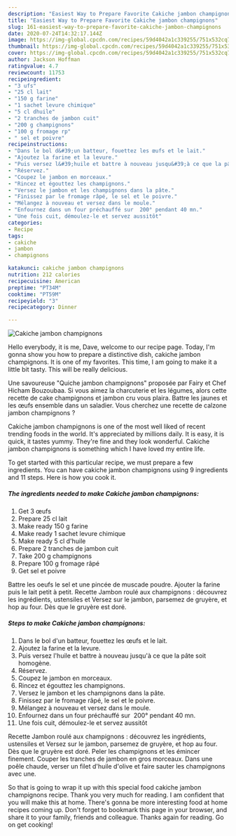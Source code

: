 ```yaml
---
description: "Easiest Way to Prepare Favorite Cakiche jambon champignons"
title: "Easiest Way to Prepare Favorite Cakiche jambon champignons"
slug: 161-easiest-way-to-prepare-favorite-cakiche-jambon-champignons
date: 2020-07-24T14:32:17.144Z
image: https://img-global.cpcdn.com/recipes/59d4042a1c339255/751x532cq70/cakiche-jambon-champignons-photo-principale-de-la-recette.jpg
thumbnail: https://img-global.cpcdn.com/recipes/59d4042a1c339255/751x532cq70/cakiche-jambon-champignons-photo-principale-de-la-recette.jpg
cover: https://img-global.cpcdn.com/recipes/59d4042a1c339255/751x532cq70/cakiche-jambon-champignons-photo-principale-de-la-recette.jpg
author: Jackson Hoffman
ratingvalue: 4.7
reviewcount: 11753
recipeingredient:
- "3 ufs"
- "25 cl lait"
- "150 g farine"
- "1 sachet levure chimique"
- "5 cl dhuile"
- "2 tranches de jambon cuit"
- "200 g champignons"
- "100 g fromage rp"
- " sel et poivre"
recipeinstructions:
- "Dans le bol d&#39;un batteur, fouettez les œufs et le lait."
- "Ajoutez la farine et la levure."
- "Puis versez l&#39;huile et battre à nouveau jusqu&#39;à ce que la pâte soit homogène."
- "Réservez."
- "Coupez le jambon en morceaux."
- "Rincez et égouttez les champignons."
- "Versez le jambon et les champignons dans la pâte."
- "Finissez par le fromage râpé, le sel et le poivre."
- "Mélangez à nouveau et versez dans le moule."
- "Enfournez dans un four préchauffé sur  200° pendant 40 mn."
- "Une fois cuit, démoulez-le et servez aussitôt"
categories:
- Recipe
tags:
- cakiche
- jambon
- champignons

katakunci: cakiche jambon champignons 
nutrition: 212 calories
recipecuisine: American
preptime: "PT34M"
cooktime: "PT59M"
recipeyield: "3"
recipecategory: Dinner

---
```



![Cakiche jambon champignons](https://img-global.cpcdn.com/recipes/59d4042a1c339255/751x532cq70/cakiche-jambon-champignons-photo-principale-de-la-recette.jpg)

Hello everybody, it is me, Dave, welcome to our recipe page. Today, I'm gonna show you how to prepare a distinctive dish, cakiche jambon champignons. It is one of my favorites. This time, I am going to make it a little bit tasty. This will be really delicious.

Une savoureuse &#34;Quiche jambon champignons&#34; proposée par Fairy et Chef Hicham Bouzoubaa. Si vous aimez la charcuterie et les légumes, alors cette recette de cake champignons et jambon cru vous plaira. Battre les jaunes et les œufs ensemble dans un saladier. Vous cherchez une recette de calzone jambon champignons ?

Cakiche jambon champignons is one of the most well liked of recent trending foods in the world. It's appreciated by millions daily. It is easy, it is quick, it tastes yummy. They're fine and they look wonderful. Cakiche jambon champignons is something which I have loved my entire life.


To get started with this particular recipe, we must prepare a few ingredients. You can have cakiche jambon champignons using 9 ingredients and 11 steps. Here is how you cook it.

<!--inarticleads1-->

##### The ingredients needed to make Cakiche jambon champignons:

1. Get 3 œufs
1. Prepare 25 cl lait
1. Make ready 150 g farine
1. Make ready 1 sachet levure chimique
1. Make ready 5 cl d&#39;huile
1. Prepare 2 tranches de jambon cuit
1. Take 200 g champignons
1. Prepare 100 g fromage râpé
1. Get  sel et poivre


Battre les oeufs le sel et une pincée de muscade poudre. Ajouter la farine puis le lait petit à petit. Recette Jambon roulé aux champignons : découvrez les ingrédients, ustensiles et Versez sur le jambon, parsemez de gruyère, et hop au four. Dès que le gruyère est doré. 

<!--inarticleads2-->

##### Steps to make Cakiche jambon champignons:

1. Dans le bol d&#39;un batteur, fouettez les œufs et le lait.
1. Ajoutez la farine et la levure.
1. Puis versez l&#39;huile et battre à nouveau jusqu&#39;à ce que la pâte soit homogène.
1. Réservez.
1. Coupez le jambon en morceaux.
1. Rincez et égouttez les champignons.
1. Versez le jambon et les champignons dans la pâte.
1. Finissez par le fromage râpé, le sel et le poivre.
1. Mélangez à nouveau et versez dans le moule.
1. Enfournez dans un four préchauffé sur  200° pendant 40 mn.
1. Une fois cuit, démoulez-le et servez aussitôt


Recette Jambon roulé aux champignons : découvrez les ingrédients, ustensiles et Versez sur le jambon, parsemez de gruyère, et hop au four. Dès que le gruyère est doré. Peler les champignons et les émincer finement. Couper les tranches de jambon en gros morceaux. Dans une poêle chaude, verser un filet d&#39;huile d&#39;olive et faire sauter les champignons avec une. 

So that is going to wrap it up with this special food cakiche jambon champignons recipe. Thank you very much for reading. I am confident that you will make this at home. There's gonna be more interesting food at home recipes coming up. Don't forget to bookmark this page in your browser, and share it to your family, friends and colleague. Thanks again for reading. Go on get cooking!
